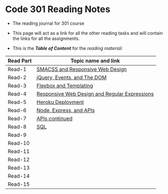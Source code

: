 # Code 301 Reading Notes

* The reading journal for 301 course

* This page will act as a link for all the other reading tasks and will contain the links for all the assignments.

* This is the ***Table of Content*** for the *reading material*:


 

| Read Part                    |       Topic name and link
-------------------------------|-----------------------------------
| Read-1                       |[SMACSS and Responsive Web Design](https://badwan95.github.io/reading-notes-301/class-01)
| Read-2                       |[jQuery, Events, and The DOM](https://badwan95.github.io/reading-notes-301/class-02)
| Read-3                       |[Flexbox and Templating](https://badwan95.github.io/reading-notes-301/class-03)
| Read-4                       |[Responsive Web Design and Regular Expressions](https://badwan95.github.io/reading-notes-301/class-04)
| Read-5                       |[Heroku Deployment](https://badwan95.github.io/reading-notes-301/class-05)
| Read-6                       |[Node, Express, and APIs](https://badwan95.github.io/reading-notes-301/class-06)
| Read-7                       |[APIs continued](https://badwan95.github.io/reading-notes-301/class-07)
| Read-8                       |[SQL](https://badwan95.github.io/reading-notes-301/class-08)
| Read-9                       |
| Read-10                      |
| Read-11                      |
| Read-12                      |
| Read-13                      |
| Read-14                      |
| Read-15                      |